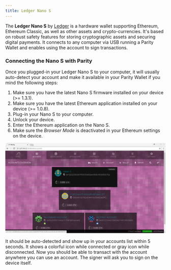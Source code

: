 ```yaml
---
title: Ledger Nano S
---
```


The **Ledger Nano S** by [Ledger](https://www.ledgerwallet.com/) is a hardware wallet supporting Ethereum, Ethereum Classic, as well as other assets and crypto-currencies. It's based on robust safety features for storing cryptographic assets and securing digital payments. It connects to any computer via USB running a Parity Wallet and enables using the account to sign transactions.

### Connecting the Nano S with Parity

Once you plugged-in your Ledger Nano S to your computer, it will usually auto-detect your account and make it available in your Parity Wallet if you mind the following steps:

1. Make sure you have the latest Nano S firmware installed on your device (>= 1.3.1).
1. Make sure you have the latest Ethereum application installed on your device (>= 1.0.8).
1. Plug-in your Nano S to your computer.
1. Unlock your device.
1. Enter the Ethereum application on the Nano S.
1. Make sure the _Browser Mode_ is deactivated in your Ethereum settings on the device.

![accounts-overview-5](./images/accounts-overview-5.png)

It should be auto-detected and show up in your accounts list within 5 seconds. It shows a colorful icon while connected or gray icon while disconnected. Now you should be able to transact with the account anywhere you can use an account. The signer will ask you to sign on the device itself.

